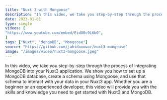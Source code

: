 ```yaml
---
title: "Nuxt 3 with Mongoose"
description: "In this video, we take you step-by-step through the process of integrating MongoDB into your Nuxt3 application. "
date: 2023-01-01
type: single
videos: [
"https://www.youtube.com/embed/EidO0c9L6b0",
]
tags: ["Nuxt", "MongoDB", "Mongoose"]
source: "https://github.com/jahidanowar/nuxt3-mongoose"
image: "/images/video/nuxt3-mongoose.jpeg"
---
```


In this video, we take you step-by-step through the process of integrating MongoDB into your Nuxt3 application. We show you how to set up a MongoDB database, create a schema using Mongoose, and use that schema to interact with your data in your Nuxt3 app. Whether you are a beginner or an experienced developer, this video will provide you with the skills and knowledge you need to get started with Nuxt3 and MongoDB.
